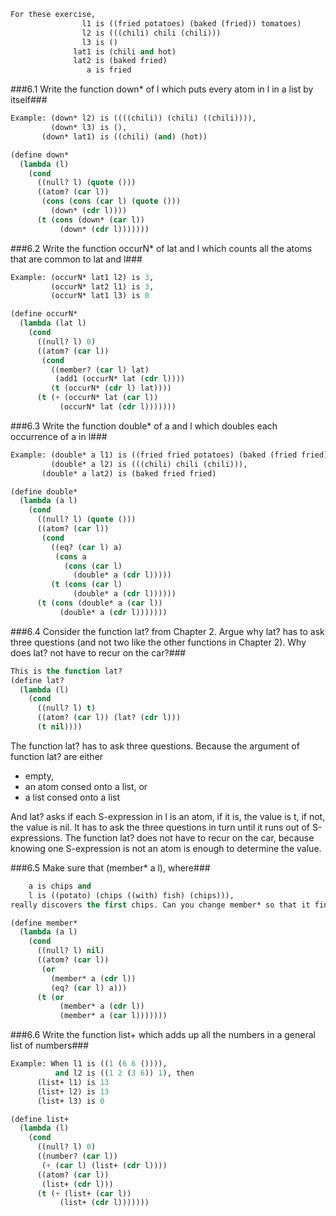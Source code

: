```lisp
For these exercise,
                l1 is ((fried potatoes) (baked (fried)) tomatoes)
                l2 is (((chili) chili (chili)))
                l3 is ()
              lat1 is (chili and hot)
              lat2 is (baked fried)
                 a is fried
```

###6.1 Write the function down* of l which puts every atom in l in a list by itself###
```lisp
Example: (down* l2) is ((((chili)) (chili) ((chili)))),
         (down* l3) is (),
       (down* lat1) is ((chili) (and) (hot))
```
```lisp
(define down*
  (lambda (l)
    (cond
      ((null? l) (quote ()))
      ((atom? (car l))
       (cons (cons (car l) (quote ()))
         (down* (cdr l))))
      (t (cons (down* (car l))
           (down* (cdr l)))))))
```

###6.2 Write the function occurN* of lat and l which counts all the atoms that are common to lat and l###
```lisp
Example: (occurN* lat1 l2) is 3,
         (occurN* lat2 l1) is 3,
         (occurN* lat1 l3) is 0
```
```lisp
(define occurN*
  (lambda (lat l)
    (cond
      ((null? l) 0)
      ((atom? (car l))
       (cond
         ((member? (car l) lat)
          (add1 (occurN* lat (cdr l))))
         (t (occurN* (cdr l) lat))))
      (t (+ (occurN* lat (car l))
           (occurN* lat (cdr l)))))))
```

###6.3 Write the function double* of a and l which doubles each occurrence of a in l###
```lisp
Example: (double* a l1) is ((fried fried potatoes) (baked (fried fried)) tomatoes),
         (double* a l2) is (((chili) chili (chili))),
       (double* a lat2) is (baked fried fried)
```
```lisp
(define double*
  (lambda (a l)
    (cond
      ((null? l) (quote ()))
      ((atom? (car l))
       (cond
         ((eq? (car l) a)
          (cons a
            (cons (car l)
              (double* a (cdr l)))))
         (t (cons (car l)
              (double* a (cdr l))))))
      (t (cons (double* a (car l))
           (double* a (cdr l)))))))
```

###6.4 Consider the function lat? from Chapter 2. Argue why lat? has to ask three questions (and not two like the other functions in Chapter 2). Why does lat? not have to recur on the car?###
```lisp
This is the function lat?
(define lat?
  (lambda (l)
    (cond
      ((null? l) t)
      ((atom? (car l)) (lat? (cdr l)))
      (t nil))))
```
The function lat? has to ask three questions.
Because the argument of function lat? are either
* empty,
* an atom consed onto a list, or
* a list consed onto a list

And lat? asks if each S-expression in l is an atom,
if it is, the value is t, if not, the value is nil. It has to ask the three questions in turn until it runs out of S-expressions.
The function lat? does not have to recur on the car, because knowing one S-expression is not an atom is enough to determine the value.

###6.5 Make sure that (member* a l), where###
```lisp
    a is chips and
    l is ((potato) (chips ((with) fish) (chips))),
really discovers the first chips. Can you change member* so that it finds the last chips first?
```
```lisp
(define member*
  (lambda (a l)
    (cond
      ((null? l) nil)
      ((atom? (car l))
       (or
         (member* a (cdr l))
         (eq? (car l) a)))
      (t (or
           (member* a (cdr l))
           (member* a (car l)))))))
```

###6.6 Write the function list+ which adds up all the numbers in a general list of numbers###
```lisp
Example: When l1 is ((1 (6 6 ()))),
          and l2 is ((1 2 (3 6)) 1), then
      (list+ l1) is 13
      (list+ l2) is 13
      (list+ l3) is 0
```
```lisp
(define list+
  (lambda (l)
    (cond
      ((null? l) 0)
      ((number? (car l))
       (+ (car l) (list+ (cdr l))))
      ((atom? (car l))
       (list+ (cdr l)))
      (t (+ (list+ (car l))
           (list+ (cdr l)))))))
```
